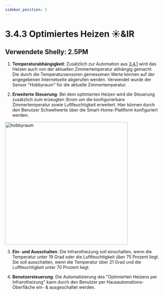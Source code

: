 ```yaml
---
sidebar_position: 3
---
```


# 3.4.3 Optimiertes Heizen ☀️&IR 
## Verwendete Shelly: 2.5PM 

1. **Temperaturabhängigkeit**: Zusätzlich zur Automation aus [3.4.1](/docs/umsetzung/smarte-ir-heizung) wird das Heizen auch von der aktuellen Zimmertemperatur abhängig gemacht. Die durch die Temperatursensoren gemessenen Werte können auf der angegebenen Internetseite abgerufen werden. Verwendet wurde der Sensor "Hobbyraum" für die aktuelle Zimmertemperatur.

2. **Erweiterte Steuerung**: Bei dem optimierten Heizen wird die Steuerung zusätzlich zum erzeugten Strom um die konfigurierbare Zimmertemperatur sowie Luftfeuchtigkeit erweitert. Hier können durch den Benutzer Schwellwerte über die Smart-Home-Plattform konfiguriert werden.
<img src="/img/hobbyraum.png" alt="hobbyraum" width="400"/>


3. **Ein- und Ausschalten**: Die Infrarotheizung soll einschalten, wenn die Temperatur unter 19 Grad oder die Luftfeuchtigkeit über 75 Prozent liegt. Sie soll ausschalten, wenn die Temperatur über 21 Grad und die Luftfeuchtigkeit unter 70 Prozent liegt.


4. **Benutzersteuerung**: Die Automatisierung des "Optimierten Heizens per Infrarotheizung" kann durch den Benutzer per Hausautomations-Oberfläche ein- & ausgeschaltet werden.
